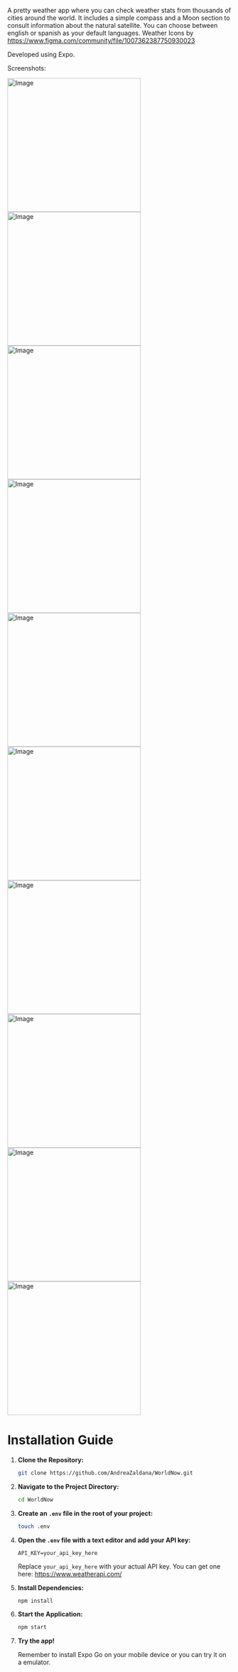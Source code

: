 A pretty weather app where you can check weather stats from thousands of cities around the world. It includes a simple compass and a Moon section to consult information about the natural satellite. You can choose between english or spanish as your default languages. Weather Icons by https://www.figma.com/community/file/1007362387750930023

Developed using Expo.

Screenshots:

<img src="https://github.com/AndreaZaldana/WorldNow/assets/54257693/7dff7ea0-974b-43a1-9b1c-b00051439ca2" alt="Image" width="300">
<img src="https://github.com/AndreaZaldana/WorldNow/assets/54257693/28230df8-dd54-40c8-a314-f84c374faa35" alt="Image" width="300">
<img src="https://github.com/AndreaZaldana/WorldNow/assets/54257693/eb31e300-921b-4868-88fe-e1b6270ce194" alt="Image" width="300">
<img src="https://github.com/AndreaZaldana/WorldNow/assets/54257693/d37e0db1-b2d9-452b-bf8a-56a00e234140" alt="Image" width="300">
<img src="https://github.com/AndreaZaldana/WorldNow/assets/54257693/0bd56862-4b0a-42c4-a555-b2b5e280c63f" alt="Image" width="300">
<img src="https://github.com/AndreaZaldana/WorldNow/assets/54257693/84b6bba0-f1bc-4bff-b4cc-fb4d47eedc55" alt="Image" width="300">
<img src="https://github.com/AndreaZaldana/WorldNow/assets/54257693/d302d485-9c28-46c0-8f62-7f85da2e6573" alt="Image" width="300">
<img src="https://github.com/AndreaZaldana/WorldNow/assets/54257693/e7d7edc3-28c3-4472-9852-eced209dfa71" alt="Image" width="300">
<img src="https://github.com/AndreaZaldana/WorldNow/assets/54257693/f457b6fd-5726-44b9-85d5-8909054b43f5" alt="Image" width="300">
<img src="https://github.com/AndreaZaldana/WorldNow/assets/54257693/dae2f8e5-b2df-4b21-8ddb-424b02506073" alt="Image" width="300">


# Installation Guide

1. **Clone the Repository:**

    ```bash
    git clone https://github.com/AndreaZaldana/WorldNow.git
    ```

2. **Navigate to the Project Directory:**

    ```bash
    cd WorldNow
    ```

3. **Create an `.env` file in the root of your project:**

    ```bash
    touch .env
    ```

4. **Open the `.env` file with a text editor and add your API key:**

    ```
    API_KEY=your_api_key_here
    ```

   Replace `your_api_key_here` with your actual API key. You can get one here: https://www.weatherapi.com/

5. **Install Dependencies:**

    ```bash
    npm install
    ```

6. **Start the Application:**

    ```bash
    npm start
    ```

7. **Try the app!**

    Remember to install Expo Go on your mobile device or you can try it on a emulator.



